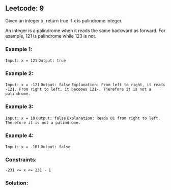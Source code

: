 ## Leetcode: 9

Given an integer x, return true if x is palindrome integer.

An integer is a palindrome when it reads the same backward as forward. For example, 121 is palindrome while 123 is not.
 
### Example 1:

`Input: x = 121`
`Output: true`

### Example 2:

`Input: x = -121`
`Output: false`
`Explanation: From left to right, it reads -121. From right to left, it becomes 121-. Therefore it is not a palindrome.`

### Example 3:

`Input: x = 10`
`Output: false`
`Explanation: Reads 01 from right to left. Therefore it is not a palindrome.`

### Example 4:

`Input: x = -101`
`Output: false`
 
### Constraints:

`-231 <= x <= 231 - 1`

### Solution:

